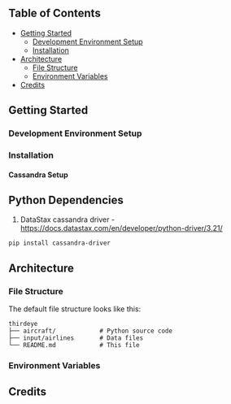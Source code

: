 ## Table of Contents
- [Getting Started](#getting-started)
  - [Development Environment Setup](#development-environment-setup)
  - [Installation](#installation)
- [Architecture](#architecture)
  - [File Structure](#file-structure)
  - [Environment Variables](#environment-variables)
- [Credits](#credits)

## Getting Started
### Development Environment Setup
### Installation
#### Cassandra Setup

## Python Dependencies
1. DataStax cassandra driver - https://docs.datastax.com/en/developer/python-driver/3.21/
```
pip install cassandra-driver
```
## Architecture
<TODO>

### File Structure

The default file structure looks like this:

```
thirdeye
├── aircraft/            # Python source code
├── input/airlines       # Data files
└── README.md            # This file
```
### Environment Variables

## Credits
